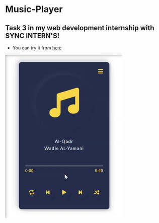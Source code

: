 # Music-Player
## Task 3 in my web development internship with SYNC INTERN'S!

- You can try it from [here](https://hadeer-khaled.github.io/Music-Player/)

![Demo](demo.gif)